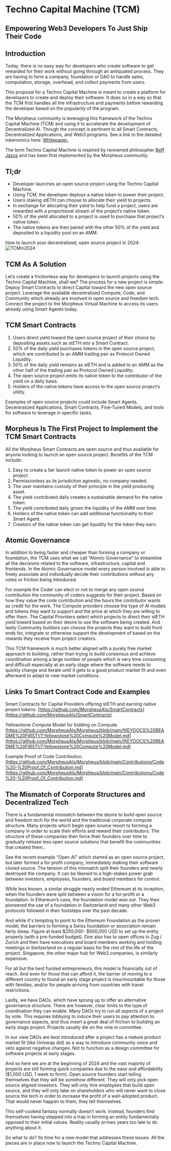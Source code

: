 # Techno Capital Machine (TCM)
## Empowering Web3 Developers To Just Ship Their Code

## Introduction
Today, there is no easy way for developers who create software to get rewarded for their work without going through an antiquated process. They are  having to form a company, foundation or DAO to handle sales, computation, storage, overhead, and collect payments from users.

This proposal for a Techno Capital Machine is meant to create a platform for developers to create and deploy their software.  It does so in a way so that the TCM first handles all the infrastructure and payments before rewarding the developer based on the popularity of the program.

The Morpheus community is leveraging this framework of the Techno Capital Machine (TCM) and using it to accelerate the development of Decentralized AI. Though the concept is pertinent to all Smart Contracts, Decentralized Applications, and Web3 programs. See a link to the detailed tokenomics here: [Whitepaper.](https://github.com/MorpheusAIs/Morpheus/blob/main/!KEYDOCS%20README%20FIRST!/2.WhitePaper.md)

The term Techno Capital Machine is inspired by renowned philosopher [Beff Jazos](https://twitter.com/BasedBeffJezos) and has been first implemented by the Morpheus community.

## Tl;dr
- Developer launches an open source project using the Techno Capital Machine.
- Using TCM, the developer deploys a native token to power their project.
- Users staking stETH can choose to allocate their yield to projects. 
- In exchange for allocating their yield to help fund a project, users are rewarded with a proportional stream of the project’s native token.
- 50% of the yield allocated to a project is used to purchase that project’s native token. 
- The native tokens are then paired with the other 50% of the yield and deposited to a liquidity pool on an AMM.

How to launch your decentralized, open source project in 2024:
![TCMin2024](https://github.com/MorpheusAIs/Morpheus/assets/1563345/26c16eed-a5f6-4605-a628-57b96c2530be)

## TCM As A Solution
Let’s create a frictionless way for developers to launch projects using the Techno Capital Machine, shall we?  The process for a new project is simple:
Deploy Smart Contracts to direct Capital toward the new open source project.
Leverage the available decentralized Compute, Code, and Community which already are involved in open source and freedom tech. 
Connect the project to the Morpheus Virtual Machine to access its users already using Smart Agents today.

## TCM Smart Contracts
1. Users direct yield toward the open source project of their choice by depositing assets such as stETH into a Smart Contract.
2. 50% of the daily yield purchases tokens in the open source project, which are contributed to an AMM trading pair as Protocol Owned Liquidity.
3. 50% of the daily yield remains as stETH and is added to an AMM as the other half of the trading pair as Protocol Owned Liquidity.
4. The open source project emits its native token to the contributor of the yield on a daily basis. 
5. Holders of the native tokens have access to the open source project’s utility. 

Examples of open source projects could include Smart Agents, Decentralized Applications, Smart Contracts, Fine-Tuned Models, and tools for software to leverage in specific tasks.

## Morpheus Is The First Project to Implement the TCM Smart Contracts
All the Morpheus Smart Contracts are open source and thus available for anyone looking to launch an open source project. Benefits of the TCM include:

1. Easy to create a fair launch native token to power an open source project.
2. Permissionless as its jurisdiction agnostic, no company needed.
3. The user maintains custody of their principle in the yield producing asset.
4. The yield contributed daily creates a sustainable demand for the native token.
5. The yield contributed daily grows the liquidity of the AMM over time. 
6. Holders of the native token can add additional functionality to their Smart Agent.
7. Creators of the native token can get liquidity for the token they earn.

## Atomic Governance
In addition to being faster and cheaper than forming a company or foundation, the TCM uses what we call “Atomic Governance” to streamline all the decisions related to the software, infrastructure, capital and frontends. In the Atomic Governance model every person involved is able to freely associate and individually decide their contributions without any votes or friction being introduced.

For example the Coder can elect or not to merge any open source contribution the community of coders suggests for their project. Based on how they value the code contribution and the hours the contributor wants as credit for the work. The Compute providers choose the type of AI models and tokens they want to support and the price at which they are willing to offer them. The Capital Providers select which projects to direct their stETH yield toward based on their desire to use the software being created. And lastly Community builders can choose the projects they want to build front ends for, integrate or otherwise support the development of based on the rewards they receive from project creators.

This TCM framework is much better aligned with a purely free market approach to building, rather than trying to build consensus and achieve coordination among a large number of people which is very time consuming and difficult especially at an early stage where the software needs to quickly change and iterate until it gets to a good product market fit and even afterward to adapt to new market conditions. 

## Links To Smart Contract Code and Examples
Smart Contracts for Capital Providers offering stETH and earning native project tokens.
[https://github.com/MorpheusAIs/SmartContracts](https://github.com/MorpheusAIs/SmartContracts)

Yellowstone Compute Model for bidding on Compute.
[https://github.com/MorpheusAIs/Morpheus/blob/main/!KEYDOCS%20README%20FIRST!/7.Yellowstone%20Compute%20Model.md](https://github.com/MorpheusAIs/Morpheus/blob/main/!KEYDOCS%20README%20FIRST!/7.Yellowstone%20Compute%20Model.md)

Example Proof of Code Contribution.  
[https://github.com/MorpheusAIs/Morpheus/blob/main/Contributions/Code%20-%20Proof_Of_Contribution.md](https://github.com/MorpheusAIs/Morpheus/blob/main/Contributions/Code%20-%20Proof_Of_Contribution.md)

## The Mismatch of Corporate Structures and Decentralized Tech
There is a fundamental mismatch between the desire to build open source and freedom tech for the world and the traditional corporate compute structure. Many projects which begin open source resort to forming a company in order to scale their efforts and reward their contributors. The structure of these companies then force their founders over time to gradually release less open source solutions that benefit the communities that created them..

See the recent example “Open AI” which started as an open source project, but later formed a for profit company, immediately making their software closed source. The tension of this mismatch split their founders and nearly destroyed the company.  It can be likened to a high-stakes power grab between investors, employees, founders, and board members for control.


While less known, a similar struggle nearly ended Ethereum at its inception, when the founders were split between a vision for a for-profit or a foundation. In Ethereum’s case, the foundation model won out. They then pioneered the use of a foundation in Switzerland and many other Web3 protocols followed in their footsteps over the past decade.

And while it's tempting to point to the Ethereum Foundation as the proven model, the barriers to  forming a Swiss foundation or association remain fairly steep. Figure at least $250,000- $500,000 USD to set up the entity properly (with a pre-funded budget). One also has to open offices in Zug / Zurich and then have executives and board members working and holding meetings in Switzerland on a regular basis for the rest of the life of the project. Singapore, the other major hub for Web3 companies, is similarly expensive. 

For all but the best funded entrepreneurs, this model is financially out of reach. And even for those that can afford it, the barrier of moving to a different country to found an early stage project is insurmountable for those with families, and/or for people arriving from countries with travel restrictions.

Lastly, we have DAOs, which have sprung up to offer an alternative governance structure. There are however, clear limits to the type of coordination they can enable. Many DAOs try to run all aspects of a project by vote.  This requires lobbying to induce their users to pay attention to governance aspects, and thus insert a great deal of friction to building an early stage project.  Projects usually die on the vine in committee.

In our view DAOs are best introduced after a project has a mature product market fit (like Uniswap did) as a way to introduce community voice and veto against negative changes. Not to function as a design committee for software projects at early stages.

And so here we are at the beginning of 2024 and the vast majority of projects are still forming quick companies due to the ease and affordability ($1,000 USD, 1 week to form). Open source founders start telling themselves that they will be somehow different. They will only pick open source aligned investors. They will only hire employees that build open source, and they will only take on shareholders who will never want to close source the tech in order to increase the profit of a well-adopted product. That would never happen to them, they tell themselves. 

This self-cooked fantasy normally doesn’t work. Instead, founders find themselves having stepped into a trap in forming an entity fundamentally opposed to their initial values. Reality usually arrives years too late to do anything about it.

So what to do? Its time for a new model that addresses these issues. All the pieces are in place now to launch the Techno Capital Machine.
